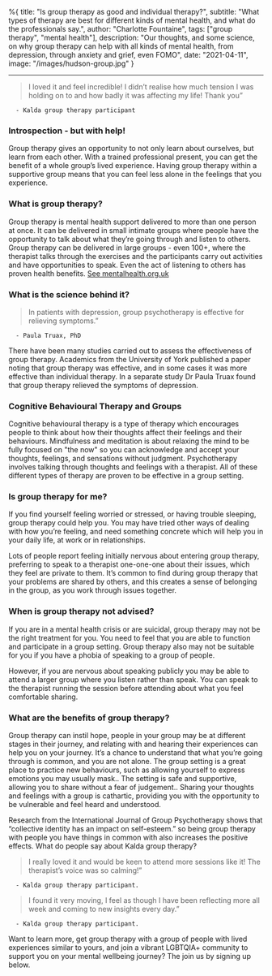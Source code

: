 %{
title: "Is group therapy as good and individual therapy?",
subtitle: "What types of therapy are best for different kinds of mental health, and what do the professionals say.",
author: "Charlotte Fountaine",
tags: ["group therapy", "mental health"],
description: "Our thoughts, and some science, on why group therapy can help with all kinds of mental health, from depression, through anxiety and grief, even FOMO",
date: "2021-04-11",
image: "/images/hudson-group.jpg"
}

---

> I loved it and feel incredible! I didn’t realise how much tension I was holding on to and how badly it was affecting my life! Thank you”

      - Kalda group therapy participant

### Introspection - but with help!

Group therapy gives an opportunity to not only learn about ourselves, but learn from each other. With a trained professional present, you can get the benefit of a whole group’s lived experience. Having group therapy within a supportive group means that you can feel less alone in the feelings that you experience.

### What is group therapy?

Group therapy is mental health support delivered to more than one person at once. It can be delivered in small intimate groups where people have the opportunity to talk about what they’re going through and listen to others. Group therapy can be delivered in large groups - even 100+, where the therapist talks through the exercises and the participants carry out activities and have opportunities to speak. Even the act of listening to others has proven health benefits. [See mentalhealth.org.uk](https://mentalhealth.org.uk)

### What is the science behind it?

> In patients with depression, group psychotherapy is effective for relieving symptoms.”

      - Paula Truax, PhD

There have been many studies carried out to assess the effectiveness of group therapy. Academics from the University of York published a paper noting that group therapy was effective, and in some cases it was more effective than individual therapy. In a separate study Dr Paula Truax found that group therapy relieved the symptoms of depression.

### Cognitive Behavioural Therapy and Groups

Cognitive behavioural therapy is a type of therapy which encourages people to think about how their thoughts affect their feelings and their behaviours. Mindfulness and meditation is about relaxing the mind to be fully focused on "the now" so you can acknowledge and accept your thoughts, feelings, and sensations without judgment. Psychotherapy involves talking through thoughts and feelings with a therapist. All of these different types of therapy are proven to be effective in a group setting.

### Is group therapy for me?

If you find yourself feeling worried or stressed, or having trouble sleeping, group therapy could help you. You may have tried other ways of dealing with how you’re feeling, and need something concrete which will help you in your daily life, at work or in relationships.

Lots of people report feeling initially nervous about entering group therapy, preferring to speak to a therapist one-one-one about their issues, which they feel are private to them. It’s common to find during group therapy that your problems are shared by others, and this creates a sense of belonging in the group, as you work through issues together.

### When is group therapy not advised?

If you are in a mental health crisis or are suicidal, group therapy may not be the right treatment for you. You need to feel that you are able to function and participate in a group setting. Group therapy also may not be suitable for you if you have a phobia of speaking to a group of people.

However, if you are nervous about speaking publicly you may be able to attend a larger group where you listen rather than speak. You can speak to the therapist running the session before attending about what you feel comfortable sharing.

### What are the benefits of group therapy?

Group therapy can instil hope, people in your group may be at different stages in their journey, and relating with and hearing their experiences can help you on your journey. It’s a chance to understand that what you’re going through is common, and you are not alone. The group setting is a great place to practice new behaviours, such as allowing yourself to express emotions you may usually mask.. The setting is safe and supportive, allowing you to share without a fear of judgement.. Sharing your thoughts and feelings with a group is cathartic, providing you with the opportunity to be vulnerable and feel heard and understood.

Research from the International Journal of Group Psychotherapy shows that “collective identity has an impact on self-esteem.” so being group therapy with people you have things in common with also increases the positive effects.
What do people say about Kalda group therapy?

> I really loved it and would be keen to attend more sessions like it! The therapist’s voice was so calming!”

      - Kalda group therapy participant.

> I found it very moving, I feel as though I have been reflecting more all week and coming to new insights every day.”

      - Kalda group therapy participant.

Want to learn more, get group therapy with a group of people with lived experiences similar to yours, and join a vibrant LGBTQIA+ community to support you on your mental wellbeing journey? The join us by signing up below.
